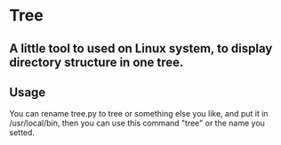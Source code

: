 # Tree

## A little tool to used on Linux system, to display directory structure in one tree.

## Usage

You can rename tree.py to tree or something else you like, and put it in /usr/local/bin, then you can use this command "tree" or the name you setted.
